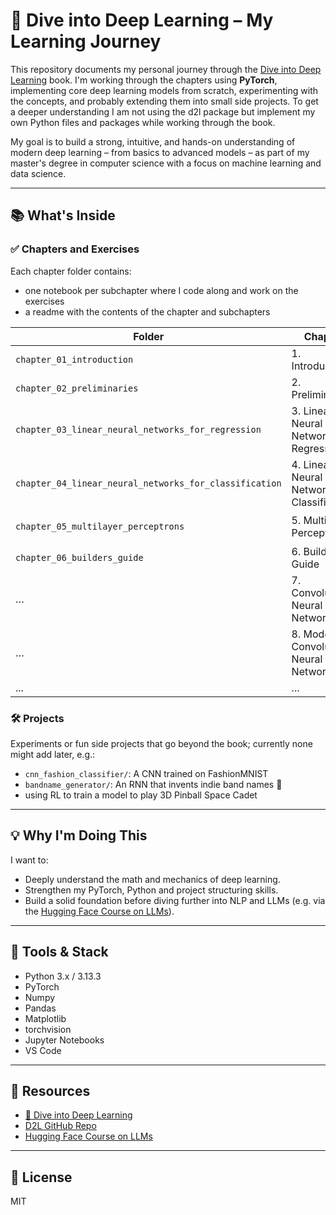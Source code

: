# 📘 Dive into Deep Learning – My Learning Journey

This repository documents my personal journey through the [Dive into Deep Learning](https://d2l.ai/) book. I'm working through the chapters using **PyTorch**, implementing core deep learning models from scratch, experimenting with the concepts, and probably extending them into small side projects. To get a deeper understanding I am not using the d2l package but implement my own Python files and packages while working through the book.

My goal is to build a strong, intuitive, and hands-on understanding of modern deep learning – from basics to advanced models – as part of my master's degree in computer science with a focus on machine learning and data science.

---

## 📚 What's Inside

### ✅ Chapters and Exercises

Each chapter folder contains:

- one notebook per subchapter where I code along and work on the exercises
- a readme with the contents of the chapter and subchapters

| Folder | Chapter | Status |
|--------|-----------------------------|--------|
| `chapter_01_introduction` | 1. Introduction | ✅ Done |
| `chapter_02_preliminaries` | 2. Preliminaries | ✅ Done |
| `chapter_03_linear_neural_networks_for_regression` | 3. Linear Neural Networks for Regression | ✅ Done |
| `chapter_04_linear_neural_networks_for_classification` | 4. Linear Neural Networks for Classification | ✅ Done |
| `chapter_05_multilayer_perceptrons` | 5. Multilayer Perceptrons | 🛠 In Progress |
| `chapter_06_builders_guide` | 6. Builders’ Guide | 🔜 Planned |
| … | 7. Convolutional Neural Networks | 🔜 Planned |
| … | 8. Modern Convolutional Neural Networks | 🔜 Planned |
| ...    | ...                         | ...    |

### 🛠️ Projects

Experiments or fun side projects that go beyond the book; currently none might add later, e.g.:

- `cnn_fashion_classifier/`: A CNN trained on FashionMNIST
- `bandname_generator/`: An RNN that invents indie band names 🎸
- using RL to train a model to play 3D Pinball Space Cadet

---

## 💡 Why I'm Doing This

I want to:

- Deeply understand the math and mechanics of deep learning.
- Strengthen my PyTorch, Python and project structuring skills.
- Build a solid foundation before diving further into NLP and LLMs (e.g. via the [Hugging Face Course on LLMs](https://huggingface.co/course)).

---

## 🧰 Tools & Stack

- Python 3.x / 3.13.3
- PyTorch
- Numpy
- Pandas
- Matplotlib
- torchvision
- Jupyter Notebooks
- VS Code

---

## 📎 Resources

- [📘 Dive into Deep Learning](https://d2l.ai/)
- [D2L GitHub Repo](https://github.com/d2l-ai/d2l-en)
- [Hugging Face Course on LLMs](https://huggingface.co/course)

---

## 📜 License

MIT
